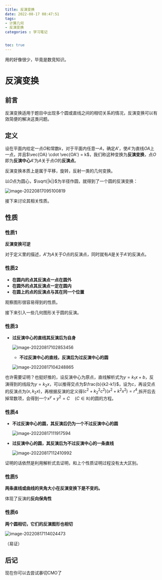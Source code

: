 ```yaml
---
title: 反演变换
date: 2022-08-17 08:47:51
tags: 
- 计算几何
- 反演变换
categories : 学习笔记


toc: true
---
```



用的好像很少，毕竟是数竞知识。


<!-- more -->


# 反演变换

## 前言

反演变换适用于题目中出现多个圆或直线之间的相切关系的情况，反演变换可以有效简便的解决这类问题。

## 定义

设在平面内给定一点$O$和常数$k$，对于平面内任意一$A$，确定$A'$，使$A'$为直线$OA$上一点，并且$\vec{OA} \cdot \vec{OA'} = k$，我们称这种变换为**反演变换**，点$O$即为**反演中心**$A'$为$A$关于点$O$的**反演点**。

反演变换本质上是属于平移，旋转，反射一类的几何变换。

以$O$点为圆心，$\sqrt{|k|}$为半径作圆，就得到了一个圆的反演变换：

![image-20220817095100819](https://s2.loli.net/2022/08/17/KDwhTb5ozfrg91H.png)

接下来讨论其相关性质。

## 性质

### 性质1

**反演变换可逆**

对于定义里的描述，$A'$为$A$关于$O$点的反演点，同时就有$A$是关于$A'$的反演点。

### 性质2

- **在圆内的点其反演点一点在圆外**
- **在圆外的点其反演点一定在圆内**
- **在圆上的点的反演点与其在同一个位置**

观察图形很容易得到的性质。

接下来引入一些几何图形关于圆的反演。

### 性质3

- **过反演中心的直线其反演后为自身**

  ![image-20220817102853456](https://s2.loli.net/2022/08/17/65jXS1BUJuptRcI.png)

  - **不过反演中心的直线，反演后为过反演中心的圆**

  ![image-20220817104248865](https://s2.loli.net/2022/08/17/4wrZTaAcSYD69Qe.png)



也许需要证明？也挺好推的，设反演中心为原点，直线解析式为$y = k_1 x+b$，反演得到的线段为$y = k_2x$，可以推得交点为$\frac{b}{k2-k1}$，设为$c$，再设交点的反演点为$(x,k_2x)$，再根据反演的定义得$(c^2 + k_2^2 c^2)(x^2 + k^2x^2) = r^4$,拆开后去掉常数项，会得到一个$x^y + y^2 = C \quad (C\in \mathbb{R})$的圆的方程。

### 性质4

- **不过反演中心的圆，其反演后仍为一个不过反演中心的圆**

  ![image-20220817111917594](https://s2.loli.net/2022/08/17/Z3fK5M1BFdkaHVo.png)

- **过反演中心的圆，其反演后为不过反演中心的一条直线**

  ![image-20220817112410992](https://s2.loli.net/2022/08/17/ySwnrNLTCvQDqs2.png)

证明的话依然是利用解析式去证明，和上个性质证明过程没有太大区别。

### 性质5

**两条直线或曲线的夹角大小在反演变换下是不变的。**

体现了反演的**反向保角性**

### 性质6

**两个圆相切，它们的反演图形也相切**

![image-20220817114024473](https://s2.loli.net/2022/08/17/muXKDhk3tw15CyT.png)

（易证）

## 后记
现在你可以去尝试暴切CMO了 
